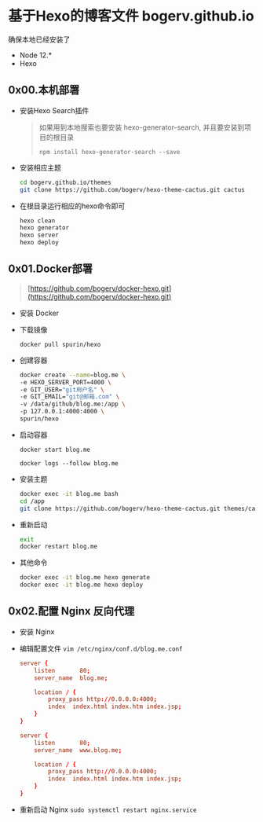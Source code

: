 # 基于Hexo的博客文件 bogerv.github.io

确保本地已经安装了

- Node 12.*
- Hexo

## 0x00.本机部署

- 安装Hexo Search插件

    > 如果用到本地搜索也要安装 hexo-generator-search, 并且要安装到项目的根目录
    >
    > `npm install hexo-generator-search --save`

- 安装相应主题

    ```zsh
    cd bogerv.github.io/themes
    git clone https://github.com/bogerv/hexo-theme-cactus.git cactus
    ```

- 在根目录运行相应的hexo命令即可

    ```sh
    hexo clean
    hexo generator
    hexo server
    hexo deploy
    ```

## 0x01.Docker部署

> [https://github.com/bogerv/docker-hexo.git](https://github.com/bogerv/docker-hexo.git)

- 安装 Docker

- 下载镜像

    `docker pull spurin/hexo`

- 创建容器

    ```sh
    docker create --name=blog.me \
    -e HEXO_SERVER_PORT=4000 \
    -e GIT_USER="git用户名" \
    -e GIT_EMAIL="git@邮箱.com" \
    -v /data/github/blog.me:/app \
    -p 127.0.0.1:4000:4000 \
    spurin/hexo
    ```

- 启动容器

    `docker start blog.me`

    `docker logs --follow blog.me`

- 安装主题

    ```sh
    docker exec -it blog.me bash
    cd /app
    git clone https://github.com/bogerv/hexo-theme-cactus.git themes/cactus
    ```

- 重新启动

    ```sh
    exit
    docker restart blog.me
    ```

- 其他命令

    ```sh
    docker exec -it blog.me hexo generate
    docker exec -it blog.me hexo deploy
    ```

## 0x02.配置 Nginx 反向代理

- 安装 Nginx
- 编辑配置文件 `vim /etc/nginx/conf.d/blog.me.conf`

    ```conf
    server {
        listen       80;
        server_name  blog.me;

        location / {
            proxy_pass http://0.0.0.0:4000;
            index  index.html index.htm index.jsp;
        }
    }

    server {
        listen       80;
        server_name  www.blog.me;

        location / {
            proxy_pass http://0.0.0.0:4000;
            index  index.html index.htm index.jsp;
        }
    }
    ```

- 重新启动 Nginx `sudo systemctl restart nginx.service`
